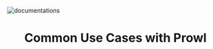 ![documentations](http://getprowl.com/assets/images/documentation1.png)
<h1 align="center">Common Use Cases with Prowl</h1>
